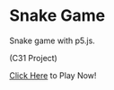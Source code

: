# Snake Game
Snake game with p5.js.

(C31 Project)

[Click Here](https://dipamsen.github.io/C31-Snake-Game/) to Play Now!
